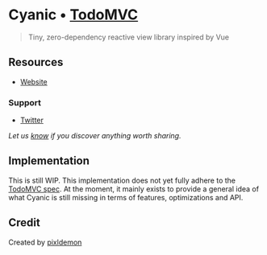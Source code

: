 # Cyanic • [TodoMVC](http://todomvc.com)

> Tiny, zero-dependency reactive view library inspired by Vue


## Resources

- [Website](https://github.com/pixldemon/cyanic)

### Support

- [Twitter](https://twitter.com/pixldemon)

*Let us [know](https://github.com/pixldemon/cyanic/issues) if you discover anything worth sharing.*


## Implementation

This is still WIP. This implementation does not yet fully adhere to the [TodoMVC spec](https://github.com/tastejs/todomvc/blob/master/app-spec.md). At the moment, it mainly exists to provide a general idea of what Cyanic is still missing in terms of features, optimizations and API.

## Credit

Created by [pixldemon](https://pixldev.netlify.app/)
